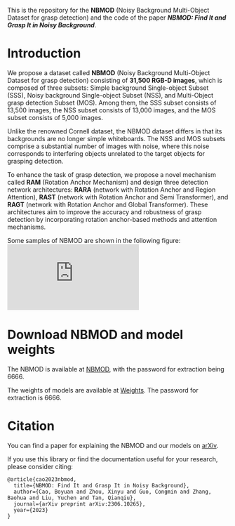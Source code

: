 This is the repository for the **NBMOD** (Noisy Background Multi-Object Dataset for grasp detection) and the code of the paper ***NBMOD: Find It and Grasp It in Noisy Background***.


# Introduction
We propose a dataset called **NBMOD** (Noisy Background Multi-Object Dataset for grasp detection) consisting of **31,500 RGB-D images**, which is composed of three subsets: Simple background Single-object Subset (SSS), Noisy background Single-object Subset (NSS), and Multi-Object grasp detection Subset (MOS). Among them, the SSS subset consists of 13,500 images, the NSS subset consists of 13,000 images, and the MOS subset consists of 5,000 images.

Unlike the renowned Cornell dataset, the NBMOD dataset differs in that its backgrounds are no longer simple whiteboards. The NSS and MOS subsets comprise a substantial number of images with noise, where this noise corresponds to interfering objects unrelated to the target objects for grasping detection.

To enhance the task of grasp detection, we propose a novel mechanism called **RAM** (Rotation Anchor Mechanism) and design three detection network architectures: **RARA** (network with Rotation Anchor and Region Attention), **RAST** (network with Rotation Anchor and Semi Transformer), and **RAGT** (network with Rotation Anchor and Global Transformer). These architectures aim to improve the accuracy and robustness of grasp detection by incorporating rotation anchor-based methods and attention mechanisms.

Some samples of NBMOD are shown in the following figure:
![image](https://github.com/kmittle/Grasp-Detection-NBMOD/blob/picture/dataset.pdf) 

# Download NBMOD and model weights
The NBMOD is available at [NBMOD](https://pan.baidu.com/s/1kHtTKYkqFciJpfiMkEENaQ), with the password for extraction being 6666.

The weights of models are available at [Weights](https://pan.baidu.com/s/18tAB5Yuu0yAJiyQvjE2vJw). The password for extraction is 6666.


# Citation
You can find a paper for explaining the NBMOD and our models on [arXiv](https://arxiv.org/abs/2306.10265).

If you use this library or find the documentation useful for your research, please consider citing:

    @article{cao2023nbmod,
      title={NBMOD: Find It and Grasp It in Noisy Background},
      author={Cao, Boyuan and Zhou, Xinyu and Guo, Congmin and Zhang, Baohua and Liu, Yuchen and Tan, Qianqiu},
      journal={arXiv preprint arXiv:2306.10265},
      year={2023}
    }
